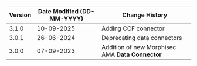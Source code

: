 | **Version** | **Date Modified (DD-MM-YYYY)** | **Change History**                                |
|-------------|--------------------------------|---------------------------------------------------|
| 3.1.0       | 10-09-2025                     | 	Adding CCF connector                             |
| 3.0.1       | 26-06-2024                     | 	Deprecating data connectors                      |
| 3.0.0       | 07-09-2023                     | 	Addition of new Morphisec AMA **Data Connector** |